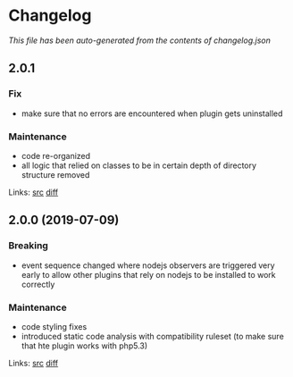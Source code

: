 # Changelog

_This file has been auto-generated from the contents of changelog.json_

## 2.0.1

### Fix

* make sure that no errors are encountered when plugin gets uninstalled

### Maintenance

* code re-organized
* all logic that relied on classes to be in certain depth of directory structure removed

Links: [src](https://github.com/vaimo/binary-nodejs/tree/2.0.1) [diff](https://github.com/vaimo/binary-nodejs/compare/2.0.0...2.0.1)

## 2.0.0 (2019-07-09)

### Breaking

* event sequence changed where nodejs observers are triggered very early to allow other plugins that rely on nodejs to be installed to work correctly

### Maintenance

* code styling fixes
* introduced static code analysis with compatibility ruleset (to make sure that hte plugin works with php5.3)

Links: [src](https://github.com/vaimo/binary-nodejs/tree/2.0.0) [diff](https://github.com/vaimo/binary-nodejs/compare/33286fd459b8961cfd92f8982b4e657de527a86a...2.0.0)